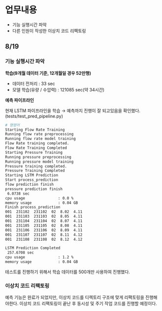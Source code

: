 # 업무내용

- 기능 실행시간 파악
- 다른 인원이 작성한 이상치 코드 리팩토링

## 8/19

### 기능 실행시간 파악

**학습(9개월 데이터 기준, 12개월일 경우 52만행)**

- 데이터 전처리 : 33 sec
- 모델 학습(유량 / 수압력) : 121085 sec(약 34시간)

**예측 파이프라인**

현재 LSTM 파이프라인을 학습 → 예측까지 진행이 잘 되고있음을 확인했다.(tests/test_pred_pipeline.py)

```bash
# 명령어  
Starting Flow Rate Training
Running flow rate preprocessing
Running flow rate model training
Flow Rate training completed.
Flow Rate Training Completed
Starting Pressure Training
Running pressure preprocessing
Running pressure model training
Pressure training completed.
Pressure Training Completed
Starting LSTM Prediction
Start process_prediction
flow prediction finish
pressure prediction finish
 6.0738 sec
cpu usage               : 0.0 %
memory usage            : 0.04 GB
Finish process_prediction
001  231102  231102  02  8.02  4.11
001  231103  231103  02  8.05  4.11
001  231104  231104  02  8.07  4.11
001  231105  231105  02  8.08  4.11
001  231106  231106  02  8.09  4.11
001  231107  231107  02  8.11  4.12
001  231108  231108  02  8.12  4.12

LSTM Prediction Completed
 257.6708 sec
cpu usage               : 1.2 %
memory usage            : 0.04 GB
```

테스트를 진행하기 위해서 학습 데이터를 500개만 사용하여 진행했다. 

### 이상치 코드 리팩토링

예측 기능은 완료가 되었지만, 이상치 코드를 디렉토리 구조에 맞게 리팩토링을 진행해야한다. 이상치 코드 리팩토링이 끝난 후 동시성 및 주기 작업 코드를 진행할 예정이다.